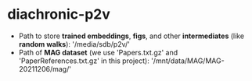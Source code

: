 # diachronic-p2v
- Path to store **trained embeddings**, **figs**, and other **intermediates** (like **random walks**): '/media/sdb/p2v/'
- Path of **MAG dataset** (we use 'Papers.txt.gz' and 'PaperReferences.txt.gz' in this project): '/mnt/data/MAG/MAG-20211206/mag/'
